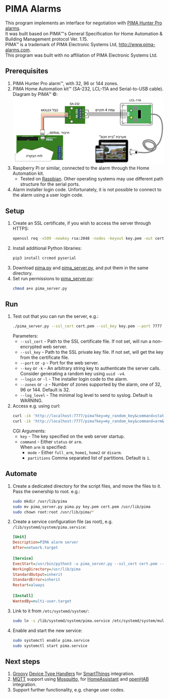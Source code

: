 # PIMA Alarms

This program implements an interface for negotiation with [PIMA Hunter Pro alarms](https://www.pima-alarms.com/our-products/hunter-pro-series/).  
It was built based on PIMA&trade;'s General Specification for Home Automation &
Building Management protocol Ver. 1.15.  
PIMA&trade; is a trademark of PIMA Electronic Systems Ltd, http://www.pima-alarms.com.  
This program was built with no affiliation of PIMA Electronic Systems Ltd.

## Prerequisites
1. PIMA Hunter Pro alarm&trade;, with 32, 96 or 144 zones.
1. PIMA Home Automation kit&trade; (SA-232, LCL-11A and Serial-to-USB cable).  
   Diagram by PIMA&trade; &copy;:
   ![Diagram by PIMA&trade; &copy;](home_automation_kit.png)
1. Raspberry Pi or similar, connected to the alarm through the Home Automation kit.
   - Tested on [Raspbian](https://www.raspberrypi.org/downloads/raspbian/). Other operating systems
     may use different path structure for the serial ports.
1. Alarm installer login code. Unfortunately, it is not possible to connect to the alarm using a user login code.

## Setup
1. Create an SSL certificate, if you wish to access the server through HTTPS:
   ```bash
   openssl req -x509 -newkey rsa:2048 -nodes -keyout key.pem -out cert.pem -days 365
   ```
1. Install additional Python libraries:
   ```bash
   pip3 install crcmod pyserial
   ```
1. Download [pima.py](pima.py) and [pima_server.py](pima_server.py), and put them in the same directory.
1. Set run permissions to [pima_server.py](pima_server.py):
   ```bash
   chmod a+x pima_server.py
   ```
## Run
1. Test out that you can run the server, e.g.:
   ```bash
   ./pima_server.py --ssl_cert cert.pem --ssl_key key.pem --port 7777 --key my_random_key --login 000000 --zones 32
   ```
   Parameters:
   - `--ssl_cert` - Path to the SSL certificate file. If not set, will run a non-encrypted web server.
   - `--ssl_key` - Path to the SSL private key file. If not set, will get the key from the certificate file.
   - `--port` or `-p` - Port for the web server.
   - `--key` or `-k` - An arbitrary string key to authenticate the server calls.  
     Consider generating a random key using `uuid -v4`.
   - `--login` or `-l` - The installer login code to the alarm.
   - `--zones` or `-z` - Number of zones supported by the alarm, one of 32, 96 or 144. Default is 32.
   - `--log_level` - The minimal log level to send to syslog. Default is WARNING.
1. Access e.g. using curl:
   ```bash
   curl -ik 'http://localhost:7777/pima?key=my_random_key&command=status'
   curl -ik 'http://localhost:7777/pima?key=my_random_key&command=arm&mode=home1&partitions=1'
   ```
   CGI Arguments:
   - `key` - The key specified on the web server startup.
   - `command` - Either `status` or `arm`.  
      When `arm` is specified:
      - `mode` - Either `full_arm`, `home1`, `home2` or `disarm`.
      - `partitions` Comma separated list of partitions. Default is `1`.
## Automate
1. Create a dedicated directory for the script files, and move the files to it.
   Pass the ownership to root. e.g.:
   ```bash
   sudo mkdir /usr/lib/pima
   sudo mv pima_server.py pima.py key.pem cert.pem /usr/lib/pima
   sudo chown root:root /usr/lib/pima/*
   ```
1. Create a service configuration file (as root), e.g. `/lib/systemd/system/pima.service`:
   ```INI
   [Unit]
   Description=PIMA alarm server
   After=network.target

   [Service]
   ExecStart=/usr/bin/python3 -u pima_server.py --ssl_cert cert.pem --ssl_key key.pem --port 7777 --key my_random_key --login 000000 --zones 32
   WorkingDirectory=/usr/lib/pima
   StandardOutput=inherit
   StandardError=inherit
   Restart=always

   [Install]
   WantedBy=multi-user.target
   ```
1. Link to it from `/etc/systemd/system/`:
   ```bash
   sudo ln -s /lib/systemd/system/pima.service /etc/systemd/system/multi-user.target.wants/pima.service
   ```
1. Enable and start the new service:
   ```bash
   sudo systemctl enable pima.service
   sudo systemctl start pima.service
   ```
## Next steps
1. [Groovy](http://groovy-lang.org/) [Device Type Handlers](https://docs.smartthings.com/en/latest/device-type-developers-guide/) for [SmartThings](https://www.smartthings.com/) integration.
1. [MQTT](http://en.wikipedia.org/wiki/Mqtt) support using [Mosquitto](http://mosquitto.org/), for [HomeAssistant](https://www.home-assistant.io/) and [openHAB](https://www.openhab.org/) integration.
1. Support further functionality, e.g. change user codes.
